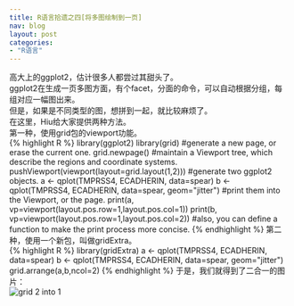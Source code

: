 ```yaml
---
title: R语言拾遗之四[将多图绘制到一页]
nav: blog
layout: post
categories: 
- "R语言"
---
```


高大上的ggplot2，估计很多人都尝过其甜头了。  
ggplot2在生成一页多图方面，有个facet，分面的命令，可以自动根据分组，每组对应一幅图出来。  
但是，如果是不同类型的图，想拼到一起，就比较麻烦了。  
在这里，Hiu给大家提供两种方法。  
第一种，使用grid包的viewport功能。  
{% highlight R %}
library(ggplot2)
library(grid)
#generate a new page, or erase the current one.
grid.newpage()
#maintain a Viewport tree, which describe the regions and coordinate systems.
pushViewport(viewport(layout=grid.layout(1,2)))
#generate two ggplot2 objects.
a <- qplot(TMPRSS4, ECADHERIN, data=spear)
b <- qplot(TMPRSS4, ECADHERIN, data=spear, geom="jitter")
#print them into the Viewport, or the page.
print(a, vp=viewport(layout.pos.row=1,layout.pos.col=1))
print(b, vp=viewport(layout.pos.row=1,layout.pos.col=2))
#also, you can define a function to make the print process more concise.
{% endhighlight %}
第二种，使用一个新包，叫做gridExtra。  
{% highlight R %}
library(gridExtra)
a <- qplot(TMPRSS4, ECADHERIN, data=spear)
b <- qplot(TMPRSS4, ECADHERIN, data=spear, geom="jitter")
grid.arrange(a,b,ncol=2)
{% endhighlight %}
于是，我们就得到了二合一的图片：  
![grid 2 into 1](http://kunghiu.github.io/pic/grid2in1.png)
